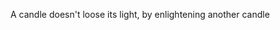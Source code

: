 A candle doesn't loose its light, by enlightening another candle
<!---
CodeWizardette/CodeWizardette is a ✨ special ✨ repository because its `README.md` (this file) appears on your GitHub profile.
You can click the Preview link to take a look at your changes.
--->
